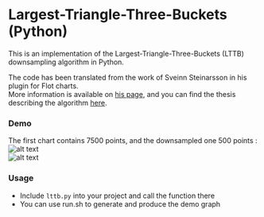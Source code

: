 # Largest-Triangle-Three-Buckets (Python)
This is an implementation of the Largest-Triangle-Three-Buckets (LTTB) downsampling algorithm in Python.

The code has been translated from the work of Sveinn Steinarsson in his plugin for Flot charts.  
More information is available on [his page](https://github.com/sveinn-steinarsson/flot-downsample/),
and you can find the thesis describing the algorithm [here](http://skemman.is/handle/1946/15343).

### Demo
The first chart contains 7500 points, and the downsampled one 500 points :  
![alt text](source.png "source")  
![alt text](sampled.png "source")  

### Usage
* Include `lttb.py` into your project and call the function there
* You can use run.sh to generate and produce the demo graph


